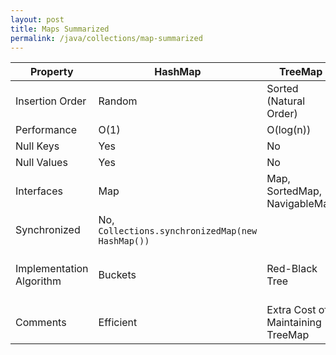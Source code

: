 ```yaml
---
layout: post
title: Maps Summarized
permalink: /java/collections/map-summarized
---
```


|Property|HashMap|TreeMap|LinkedHashMap|HashTable|
|---|---|---|---|---|
|Insertion Order	|Random	|Sorted (Natural Order)			|Sorted (Insertion Order)	|Random	|
|Performance		|O(1)	|O(log(n))						|O(1)						|O(1)	|
|Null Keys			|Yes	|No								|Yes						|No		|
|Null Values		|Yes	|No								|Yes						|No		|
|Interfaces			|Map	|Map, SortedMap, NavigableMap	|Map						|Map	|
|Synchronized		|No, `Collections.synchronizedMap(new HashMap())`|||Yes|
|Implementation Algorithm|Buckets|Red-Black Tree			|HashTable and LinkedList using doubly linked list of Buckets|Buckets|
|Comments			|Efficient|Extra Cost of Maintaining TreeMap|TreeMap Advantages, no extra cost|Obselete|

